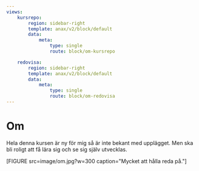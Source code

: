 ```yaml
---
views:
    kursrepo:
        region: sidebar-right
        template: anax/v2/block/default
        data:
            meta:
                type: single
                route: block/om-kursrepo

    redovisa:
        region: sidebar-right
        template: anax/v2/block/default
        data:
            meta:
                type: single
                route: block/om-redovisa
---
```

Om
=========================

Hela denna kursen är ny för mig så är inte bekant med upplägget. Men ska bli roligt att få lära sig och se sig själv utvecklas.

[FIGURE src=image/om.jpg?w=300 caption="Mycket att hålla reda på."]
